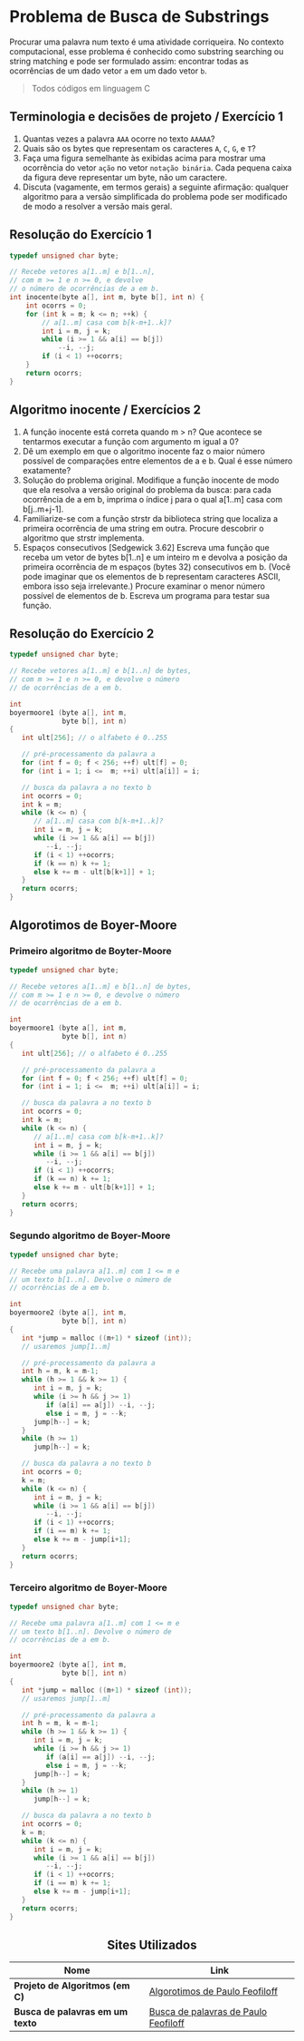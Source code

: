 # Problema de Busca de Substrings

Procurar uma palavra num texto é uma atividade corriqueira. No contexto computacional, esse problema é conhecido como substring searching ou string matching e pode ser formulado assim: encontrar todas as ocorrências de um dado vetor `a` em um dado vetor `b`.

> Todos códigos em linguagem C

## Terminologia e decisões de projeto / Exercício 1

1. Quantas vezes a palavra `AAA` ocorre no texto `AAAAA`?
2. Quais são os bytes que representam os caracteres `A`, `C`, `G`, e `T`?
3. Faça uma figura semelhante às exibidas acima para mostrar uma ocorrência do vetor `ação` no vetor `notação binária`. Cada pequena caixa da figura deve representar um byte, não um caractere.
4. Discuta (vagamente, em termos gerais) a seguinte afirmação: qualquer algoritmo para a versão simplificada do problema pode ser modificado de modo a resolver a versão mais geral.

## Resolução do Exercício 1 

```c
typedef unsigned char byte;

// Recebe vetores a[1..m] e b[1..n],
// com m >= 1 e n >= 0, e devolve
// o número de ocorrências de a em b.
int inocente(byte a[], int m, byte b[], int n) {
    int ocorrs = 0;
    for (int k = m; k <= n; ++k) {
        // a[1..m] casa com b[k-m+1..k]?
        int i = m, j = k;
        while (i >= 1 && a[i] == b[j]) 
            --i, --j;   
        if (i < 1) ++ocorrs;
    }
    return ocorrs;
}
```

## Algoritmo inocente / Exercícios 2
1. A função inocente está correta quando m > n?  Que acontece se tentarmos executar a função com argumento m igual a 0?
2. Dê um exemplo em que o algoritmo inocente faz o maior número possível de comparações entre elementos de a e b. Qual é esse número exatamente?
3. Solução do problema original.  Modifique a função inocente de modo que ela resolva a versão original do problema da busca: para cada ocorrência de a em b, imprima o índice j para o qual a[1..m] casa com b[j..m+j-1].
4. Familiarize-se com a função strstr da biblioteca string que localiza a primeira ocorrência de uma string em outra. Procure descobrir o algoritmo que strstr implementa.
5. Espaços consecutivos [Sedgewick 3.62]  Escreva uma função que receba um vetor de bytes b[1..n] e um inteiro m e devolva a posição da primeira ocorrência de m espaços (bytes 32) consecutivos em b.  (Você pode imaginar que os elementos de b representam caracteres ASCII, embora isso seja irrelevante.) Procure examinar o menor número possível de elementos de b. Escreva um programa para testar sua função.

## Resolução do Exercício 2

```c
typedef unsigned char byte;

// Recebe vetores a[1..m] e b[1..n] de bytes, 
// com m >= 1 e n >= 0, e devolve o número
// de ocorrências de a em b.

int 
boyermoore1 (byte a[], int m,
             byte b[], int n) 
{
   int ult[256]; // o alfabeto é 0..255

   // pré-processamento da palavra a
   for (int f = 0; f < 256; ++f) ult[f] = 0;
   for (int i = 1; i <=  m; ++i) ult[a[i]] = i;

   // busca da palavra a no texto b
   int ocorrs = 0;
   int k = m;
   while (k <= n) {
      // a[1..m] casa com b[k-m+1..k]?
      int i = m, j = k;
      while (i >= 1 && a[i] == b[j]) 
         --i, --j;   
      if (i < 1) ++ocorrs;
      if (k == n) k += 1;
      else k += m - ult[b[k+1]] + 1;
   }
   return ocorrs;
}
```

## Algorotimos de Boyer-Moore 

### Primeiro algoritmo de Boyter-Moore
```c
typedef unsigned char byte;

// Recebe vetores a[1..m] e b[1..n] de bytes, 
// com m >= 1 e n >= 0, e devolve o número
// de ocorrências de a em b.

int 
boyermoore1 (byte a[], int m,
             byte b[], int n) 
{
   int ult[256]; // o alfabeto é 0..255

   // pré-processamento da palavra a
   for (int f = 0; f < 256; ++f) ult[f] = 0;
   for (int i = 1; i <=  m; ++i) ult[a[i]] = i;

   // busca da palavra a no texto b
   int ocorrs = 0;
   int k = m;
   while (k <= n) {
      // a[1..m] casa com b[k-m+1..k]?
      int i = m, j = k;
      while (i >= 1 && a[i] == b[j]) 
         --i, --j;   
      if (i < 1) ++ocorrs;
      if (k == n) k += 1;
      else k += m - ult[b[k+1]] + 1;
   }
   return ocorrs;
}
```

### Segundo algoritmo de Boyer-Moore 
```c
typedef unsigned char byte;

// Recebe uma palavra a[1..m] com 1 <= m e
// um texto b[1..n]. Devolve o número de
// ocorrências de a em b.

int 
boyermoore2 (byte a[], int m,
             byte b[], int n) 
{
   int *jump = malloc ((m+1) * sizeof (int));
   // usaremos jump[1..m]

   // pré-processamento da palavra a
   int h = m, k = m-1;
   while (h >= 1 && k >= 1) {
      int i = m, j = k; 
      while (i >= h && j >= 1)
         if (a[i] == a[j]) --i, --j;
         else i = m, j = --k;
      jump[h--] = k;
   }
   while (h >= 1)
      jump[h--] = k;

   // busca da palavra a no texto b
   int ocorrs = 0;
   k = m;
   while (k <= n) {
      int i = m, j = k;
      while (i >= 1 && a[i] == b[j]) 
         --i, --j;   
      if (i < 1) ++ocorrs;
      if (i == m) k += 1;
      else k += m - jump[i+1];
   }
   return ocorrs;
}  
```

### Terceiro algoritmo de Boyer-Moore 
```c
typedef unsigned char byte;

// Recebe uma palavra a[1..m] com 1 <= m e
// um texto b[1..n]. Devolve o número de
// ocorrências de a em b.

int 
boyermoore2 (byte a[], int m,
             byte b[], int n) 
{
   int *jump = malloc ((m+1) * sizeof (int));
   // usaremos jump[1..m]

   // pré-processamento da palavra a
   int h = m, k = m-1;
   while (h >= 1 && k >= 1) {
      int i = m, j = k; 
      while (i >= h && j >= 1)
         if (a[i] == a[j]) --i, --j;
         else i = m, j = --k;
      jump[h--] = k;
   }
   while (h >= 1)
      jump[h--] = k;

   // busca da palavra a no texto b
   int ocorrs = 0;
   k = m;
   while (k <= n) {
      int i = m, j = k;
      while (i >= 1 && a[i] == b[j]) 
         --i, --j;   
      if (i < 1) ++ocorrs;
      if (i == m) k += 1;
      else k += m - jump[i+1];
   }
   return ocorrs;
}
```



<h2 align="center">Sites Utilizados</h2>

<div align="center">

| Nome     | Link                                               |
|----------|----------------------------------------------------|
| **Projeto de Algoritmos (em C)** | [Algorotimos de Paulo Feofiloff](https://www.ime.usp.br/~pf/algoritmos/) |
| **Busca de palavras em um texto** | [Busca de palavras de Paulo Feofiloff](https://www.ime.usp.br/~pf/algoritmos/aulas/strma.html) |

</div>
